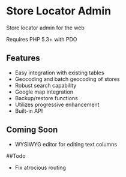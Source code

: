 # Store Locator Admin

Store locator admin for the web

Requires PHP 5.3+ with PDO

## Features

 - Easy integration with existing tables
 - Geocoding and batch geocoding of stores
 - Robust search capability
 - Google map integration
 - Backup/restore functions
 - Utilizes progressive enhancement
 - Built-in API

## Coming Soon

 - WYSIWYG editor for editing text columns

##Todo

 - Fix atrocious routing